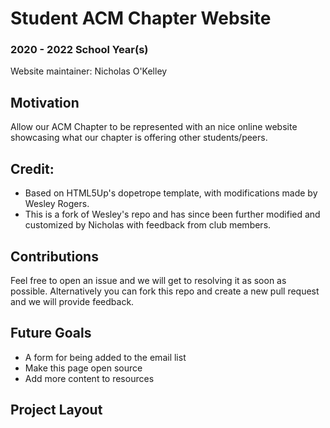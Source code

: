 # Student ACM Chapter Website

### 2020 - 2022 School Year(s)

Website maintainer: Nicholas O'Kelley

## Motivation

Allow our ACM Chapter to be represented with an nice online website showcasing
what our chapter is offering other students/peers.

## Credit:

- Based on HTML5Up's dopetrope template, with modifications made by Wesley Rogers.
- This is a fork of Wesley's repo and has since been further modified and customized by Nicholas with feedback from club members.

## Contributions

Feel free to open an issue and we will get to resolving it as soon as possible. Alternatively
you can fork this repo and create a new pull request and we will provide feedback.

## Future Goals

- A form for being added to the email list
- Make this page open source
- Add more content to resources

## Project Layout
